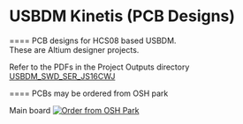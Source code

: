 # USBDM Kinetis (PCB Designs)
====
PCB designs for HCS08 based USBDM.  
These are Altium designer projects.  

Refer to the PDFs in the Project Outputs directory 
<a href="https://github.com/podonoghue/usbdm-kinetis/blob/master/Hardware/USBDM_HCS08/Project%20Outputs%20for%20USBDM_SWD_SER_JS16CWJ/USBDM_SWD_SER_JS16CWJ.PDF">USBDM_SWD_SER_JS16CWJ</img></a>

====
PCBs may be ordered from OSH park

Main board
<a href="https://oshpark.com/shared_projects/afln7kTK"><img src="https://oshpark.com/assets/badge-5b7ec47045b78aef6eb9d83b3bac6b1920de805e9a0c227658eac6e19a045b9c.png" alt="Order from OSH Park"></img></a>